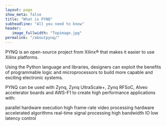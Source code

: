```yaml
---
layout: page
show_meta: false
title: "What is PYNQ"
subheadline: "All you need to know"
header:
   image_fullwidth: "Topimage.jpg"
permalink: "/aboutpynq/"
---
```



PYNQ is an open-source project from Xilinx® that makes it easier to use Xilinx platforms.

Using the Python language and libraries, designers can exploit the benefits of programmable logic and microprocessors to build more capable and exciting electronic systems.

PYNQ can be used with Zynq, Zynq UltraScale+, Zynq RFSoC, Alveo accelerator boards and AWS-F1 to create high performance applications with:

parallel hardware execution
high frame-rate video processing
hardware accelerated algorithms
real-time signal processing
high bandwidth IO
low latency control

